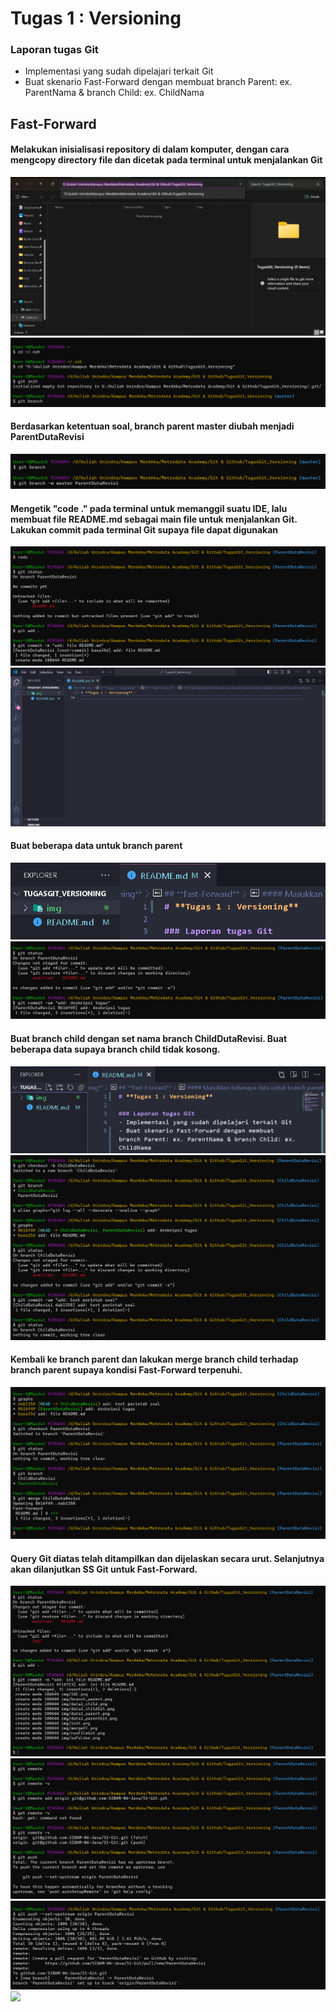 # **Tugas 1 : Versioning**

### Laporan tugas Git
- Implementasi yang sudah dipelajari terkait Git
- Buat skenario Fast-Forward dengan membuat branch Parent: ex. ParentNama & branch Child: ex. ChildNama

## **Fast-Forward**
#### Melakukan inisialisasi repository di dalam komputer, dengan cara mengcopy directory file dan dicetak pada terminal untuk menjalankan Git
![](img/ssFolder.png)
![](img/init.png)

#### Berdasarkan ketentuan soal, branch parent master diubah menjadi ParentDutaRevisi
![](img/branch_parent.png)


#### Mengetik "code ." pada terminal untuk memanggil suatu IDE, lalu membuat file README.md sebagai main file untuk menjalankan Git. Lakukan commit pada terminal Git supaya file dapat digunakan
![](img/runFileGit.png)
![](img/IDE.png)

#### Buat beberapa data untuk branch parent
![](img/data1_parent.png)
![](img/data1_parentGit.png)

#### Buat branch child dengan set nama branch ChildDutaRevisi. Buat beberapa data supaya branch child tidak kosong.
![](img/data1_child.png)
![](img/data1_childGit.png)

#### Kembali ke branch parent dan lakukan merge branch child terhadap branch parent supaya kondisi Fast-Forward terpenuhi.
 ![](img/mergeFF.png)

#### Query Git diatas telah ditampilkan dan dijelaskan secara urut. Selanjutnya akan dilanjutkan SS Git untuk Fast-Forward.
![](img/finalGit.png)
![](img/git_remote1.png)
![](img/git_pushParent.png)
![](img/it_pushChild.png)
